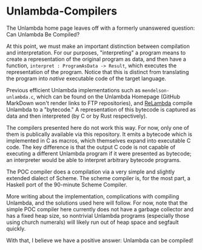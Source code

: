 # Unlambda-Compilers

The Unlambda home page leaves off with a formerly unanswered question: Can Unlambda Be Compiled?

At this point, we must make an important distinction between compilation and interpretation. For our purposes,
"interpreting" a program means to create a representation of the original program as data, and then have a function,
`interpret : ProgramAsData -> Result`, which executes the representation of the program. Notice that this is
distinct from translating the program into _native_ executable code of the target language.

Previous efficient Unlambda implementations such as `mendelson-unlambda.c`, which can be found on the Unlambda
Homepage (GitHub MarkDown won't render links to FTP repositories), and [ReLambda](https://github.com/MattX/relambda) 
compile Unlambda to a "bytecode." A representation of this bytecode is captured as data and then 
interpreted (by C or by Rust respectively).

The compilers presented here do not work this way. For now, only one of them is publically available via 
this repository. It emits a bytecode which is implemented in C as macros, which themselves expand into 
executable C code. The key difference is that the output C code is not capable of executing a different Unlambda program
if it were presented as bytecode; an interpreter would be able to interpret arbitrary bytecode programs.

The POC compiler does a compilation via a very simple and slightly extended dialect of Scheme. The
scheme compiler is, for the most part, a Haskell port of the 90-minute Scheme Compiler.

More writing about the implementation, complications with compiling Unlambda, and the solutions used here will
follow. For now, note that the simple POC compiler here currently does not have a garbage collector and has a
fixed heap size, so nontrivial Unlambda programs (especially those using church numerals) will likely run out of
heap space and segfault quickly.

With that, I believe we have a positive answer: Unlambda can be compiled!
